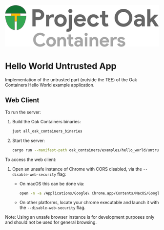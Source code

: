 <!-- Oak Logo Start -->
<!-- An HTML element is intentionally used since GitHub recommends this approach to handle different images in dark/light modes. Ref: https://docs.github.com/en/get-started/writing-on-github/getting-started-with-writing-and-formatting-on-github/basic-writing-and-formatting-syntax#specifying-the-theme-an-image-is-shown-to -->
<!-- markdownlint-disable-next-line MD033 -->
<h1><picture><source media="(prefers-color-scheme: dark)" srcset="/docs/oak-logo/svgs/oak-containers-negative-colour.svg?sanitize=true"><source media="(prefers-color-scheme: light)" srcset="/docs/oak-logo/svgs/oak-containers.svg?sanitize=true"><img alt="Project Oak Containers Logo" src="/docs/oak-logo/svgs/oak-containers.svg?sanitize=true"></picture></h1>
<!-- Oak Logo End -->

# Hello World Untrusted App

Implementation of the untrusted part (outside the TEE) of the Oak Containers
Hello World example application.

## Web Client

To run the server:

1. Build the Oak Containers binaries:

   ```sh
   just all_oak_containers_binaries
   ```

2. Start the server:

   ```sh
   cargo run --manifest-path oak_containers/examples/hello_world/untrusted_app/Cargo.toml -- rest --container-bundle bazel-bin/oak_containers/examples/hello_world/trusted_app/bundle.tar
   ```

To access the web client:

1. Open an unsafe instance of Chrome with CORS disabled, via the
   `--disable-web-security` flag:

   - On macOS this can be done via:

     ```sh
     open -n -a /Applications/Google\ Chrome.app/Contents/MacOS/Google\ Chrome --args --user-data-dir="/tmp/chrome_dev_test" --disable-web-security --new-window "http://localhost:8080/"
     ```

   - On other platforms, locate your chrome executable and launch it with the
     `--disable-web-security` flag.

Note: Using an unsafe browser instance is for development purposes only and
should not be used for general browsing.
